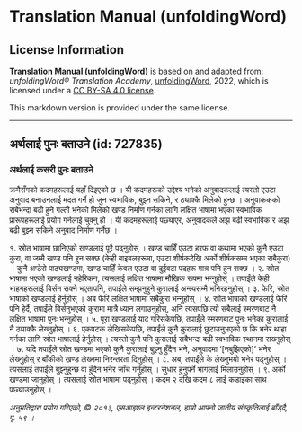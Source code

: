 # Translation Manual (unfoldingWord)

## License Information

**Translation Manual (unfoldingWord)** is based on and adapted from: _unfoldingWord® Translation Academy_, [unfoldingWord](https://unfoldingword.org/utw), 2022, which is licensed under a [CC BY-SA 4.0 license](https://creativecommons.org/licenses/by-sa/4.0/legalcode.en).

This markdown version is provided under the same license.



--------------------------------

## अर्थलाई पुनः बताउने (id: 727835)

### अर्थलाई कसरी पुनः बताउने

क्रमैसँगको कदमहरूलाई यहाँ दिइएको छ । यी कदमहरूको उद्देश्‍य भनेको अनुवादकलाई त्यस्तो एउटा अनुवाद बनाउनलाई मदत गर्ने हो जुन स्वभाविक, बुझ्‍न सकिने, र ठ्याक्‍कै मिलेको हुन्छ । अनुवाककको सबैभन्दा बढी हुने गल्ती भनेको मिलेको खण्‍ड निर्माण गर्नका लागि लक्षित भाषामा भएका स्वभाविक प्रारूपहरूलाई प्रयोग गर्नलाई चुक्‍नु हो । यी कदमहरूलाई पछ्याएर, अनुवादकले अझ बढी स्वभाविक र अझ बढी बुझ्‍न सकिने अनुवाद निर्माण गर्नेछ ।

१. स्रोत भाषामा छानिएको खण्‍डलाई पूरै पढ्नुहोस् । खण्‍ड चाहिँ एउटा हरफ वा कथामा भएको कुनै एउटा कुरा, वा जम्‍मै खण्‍ड पनि हुन सक्‍छ (केही बाइबलहरूमा, एउटा शीर्षकदेखि अर्को शीर्षकसम्‍म भएका सबैकुरा) । कुनै अप्ठेरो पाठ्यखण्‍डमा, खण्‍ड चाहिँ केवल एउटा वा दुईवटा पदहरू मात्र पनि हुन सक्‍छ । २. स्रोत भाषामा भएको खण्‍डलाई नहेरिकन, त्यसलाई लक्षित भाषामा मौखिक रूपमा भन्‍नुहोस् । तपाईंले केही भाह‍गहरूलाई बिर्सन सक्‍ने भएतापनि, तपाईंले सम्‍झनुहुने कुरालाई अन्त्यसम्‍मै भनिरहनुहोस् । ३. फेरि, स्रोत भाषाको खण्‍डलाई हेर्नुहोस् । अब फेरि लक्षित भाषामा सबैकुरा भन्‍नुहोस् । ४. स्रोत भाषाको खण्‍डलाई फेरि पनि हेर्दै, तपाईंले बिर्सनुभएको कुरामा मात्रै ध्यान लगाउनुहोस्, अनि त्यसपछि त्यो सबैलाई स्मरणबाट नै लक्षित भाषामा पुनः भन्‍नुहोस् । ५. पूरा खण्‍डलाई याद गरिसकेपछि, तपाईंले स्मरणबाट पुनः भनेका कुरालाई नै ठ्याक्‍कै लेख्‍नुहोस् । ६. एकपटक लेखिसकेपछि, तपाईंले कुनै कुरालाई छुटाउनुभएको छ कि भनेर थाहा गर्नका लागि स्रोत भाषालाई हेर्नुहोस् । त्यस्तो कुनै पनि कुरालाई सबैभन्दा बढी स्वभाविक स्थानमा राख्‍नुहोस् । ७. यदि तपाईंले स्रोत खण्‍डमा भएको कुनै कुरालाई बुझ्‍नु हुँदैन भने, अनुवादमा ‘\[नबुझिएको]’ भनेर लेख्‍नुहोस् र बाँकीको खण्‍ड लेख्‍नमा निरन्तरता दिनुहोस् । ८. अब, तपाईंले के लेख्‍नुभयो भनेर पढ्नुहोस् । त्यसलाई तपाईंले बुझ्‍नुहुन्छ वा हुँदैन भनेर जाँच गर्नुहोस् । सुधार हुनुपर्ने भागलाई मिलाउनुहोस् । ९. अर्को खण्‍डमा जानुहोस् । त्यसलाई स्रोत भाषामा पढ्नुहोस् । कदम २ दखि कदम ८ लाई कडाइका साथ पछ्याउनुहोस् ।

*अनुमतिद्वारा प्रयोग गरिएको, © २०१३, एसआइएल इन्टरनेशनल, हाम्रो आफ्‍नो जातीय संस्कृतिलाई बाँड्दै, पृ. ५९ ।*


